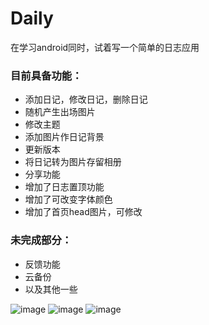 # Daily
在学习android同时，试着写一个简单的日志应用
### 目前具备功能：

* 添加日记，修改日记，删除日记
* 随机产生出场图片
* 修改主题
* 添加图片作日记背景
* 更新版本
* 将日记转为图片存留相册
* 分享功能
* 增加了日志置顶功能
* 增加了可改变字体颜色
* 增加了首页head图片，可修改

### 未完成部分：
* 反馈功能
* 云备份
* 以及其他一些

![image](https://github.com/ChyengJason/Daily/picture/pic1.jpg)
![image](https://github.com/ChyengJason/Daily/picture/pic2.jpg)
![image](https://github.com/ChyengJason/Daily/picture/pic3.jpg)
